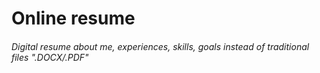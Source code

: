 # Online resume
###### Digital resume about me, experiences, skills, goals instead of traditional files ".DOCX/.PDF"
